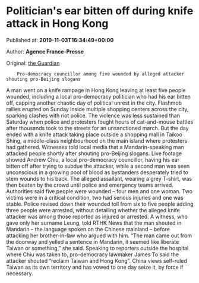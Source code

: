 
# Politician's ear bitten off during knife attack in Hong Kong

Published at: **2019-11-03T16:34:49+00:00**

Author: **Agence France-Presse**

Original: [the Guardian](https://www.theguardian.com/world/2019/nov/03/at-least-five-wounded-during-knife-attack-in-hong-kong)


        Pro-democracy councillor among five wounded by alleged attacker shouting pro-Beijing slogans
      
A man went on a knife rampage in Hong Kong leaving at least five people wounded, including a local pro-democracy politician who had his ear bitten off, capping another chaotic day of political unrest in the city.
Flashmob rallies erupted on Sunday inside multiple shopping centers across the city, sparking clashes with riot police.
The violence was less sustained than Saturday when police and protesters fought hours of cat-and-mouse battles after thousands took to the streets for an unsanctioned march.
But the day ended with a knife attack taking place outside a shopping mall in Taikoo Shing, a middle-class neighbourhood on the main island where protesters had gathered.
Witnesses told local media that a Mandarin-speaking man attacked people shortly after shouting pro-Beijing slogans.
Live footage showed Andrew Chiu, a local pro-democracy councillor, having his ear bitten off after trying to subdue the attacker, while a second man was seen unconscious in a growing pool of blood as bystanders desperately tried to stem wounds to his back.
The alleged assailant, wearing a grey T-shirt, was then beaten by the crowd until police and emergency teams arrived.
Authorities said five people were wounded – four men and one woman. Two victims were in a critical condition, two had serious injuries and one was stable.
Police revised down their wounded toll from six to five people adding three people were arrested, without detailing whether the alleged knife attacker was among those reported as injured or arrested.
A witness, who gave only her surname Leung, told RTHK News that the man shouted in Mandarin – the language spoken on the Chinese mainland – before attacking her brother-in-law who argued with him.
“The man came out from the doorway and yelled a sentence in Mandarin, it seemed like liberate Taiwan or something,” she said.
Speaking to reporters outside the hospital where Chiu was taken to, pro-democracy lawmaker James To said the attacker shouted “reclaim Taiwan and Hong Kong”.
China views self-ruled Taiwan as its own territory and has vowed to one day seize it, by force if necessary.
